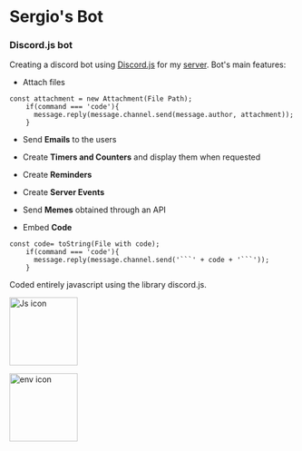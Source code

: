 # Sergio's Bot
### Discord.js bot
Creating a discord bot using [Discord.js](https://discord.js.org/) for my [server](https://discord.gg/bcTPQKWWuA). Bot's main features:

* Attach files
```
const attachment = new Attachment(File Path);
    if(command === 'code'){
      message.reply(message.channel.send(message.author, attachment));
    }  
```
* Send **Emails** to the users 

* Create **Timers and Counters** and display them when requested

* Create **Reminders**

* Create **Server Events**

* Send **Memes** obtained through an API

* Embed **Code**
```
const code= toString(File with code);
    if(command === 'code'){
      message.reply(message.channel.send('```' + code + '```'));
    }  
```
Coded entirely javascript using the library discord.js.

<img src="https://upload.wikimedia.org/wikipedia/commons/6/6a/JavaScript-logo.png"
     alt="Js icon"
     height="120px"
     style="float: none; margin-right: 10px;" />
     
<img src="https://i.stack.imgur.com/lZyF4.png"
     alt="env icon"
     height="120px"
     style="float: none;left: 250px;" />
     
